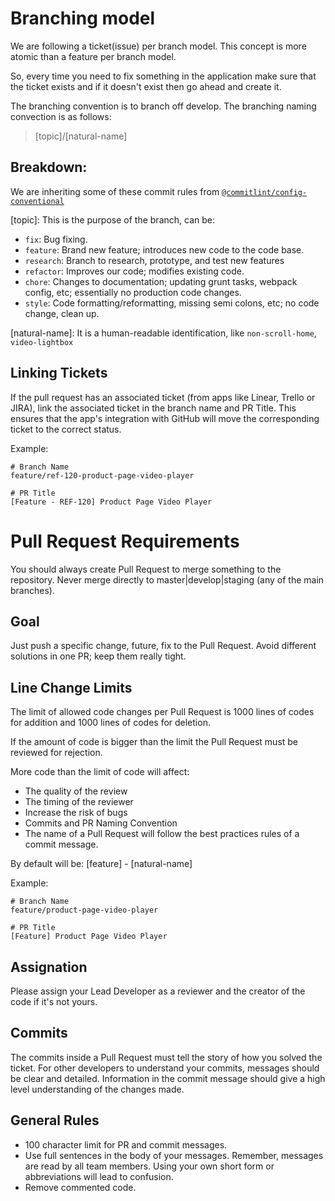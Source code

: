 # Branching model
We are following a ticket(issue) per branch model. This concept is more atomic than a feature per 
branch model.

So, every time you need to fix something in the application make sure that the ticket exists and if 
it doesn't exist then go ahead and create it.

The branching convention is to branch off develop.
The branching naming convection is as follows:
> [topic]/[natural-name]

## Breakdown:

We are inheriting some of these commit rules from [`@commitlint/config-conventional`](https://github.com/conventional-changelog/commitlint)

[topic]: This is the purpose of the branch, can be:
 - `fix`: Bug fixing.
 - `feature`: Brand new feature; introduces new code to the code base.
 - `research`: Branch to research, prototype, and test new features
 - `refactor`: Improves our code; modifies existing code.
 - `chore`: Changes to documentation; updating grunt tasks, webpack config, etc; 
 essentially no production code changes.
 - `style`: Code formatting/reformatting, missing semi colons, etc; no code change, clean up.

[natural-name]: It is a human-readable identification, like `non-scroll-home`, `video-lightbox`

## Linking Tickets

If the pull request has an associated ticket (from apps like Linear, Trello or JIRA), link the
associated ticket in the branch name and PR Title. This ensures that the app's integration with
GitHub will move the corresponding ticket to the correct status.

Example:
```text
# Branch Name
feature/ref-120-product-page-video-player

# PR Title
[Feature - REF-120] Product Page Video Player
```

# Pull Request Requirements
You should always create Pull Request to merge something to the repository. 
Never merge directly to master|develop|staging (any of the main branches).

## Goal
Just push a specific change, future, fix to the Pull Request. 
Avoid different solutions in one PR; keep them really tight.

## Line Change Limits
The limit of allowed code changes per Pull Request is 1000 lines of codes for addition and 1000 
lines of codes for deletion. 

If the amount of code is bigger than the limit the Pull Request must be reviewed for rejection.

More code than the limit of code will affect:
 - The quality of the review
 - The timing of the reviewer
 - Increase the risk of bugs
 - Commits and PR Naming Convention
 - The name of a Pull Request will follow the best practices rules of a commit message.

By default will be: [feature] - [natural-name]

Example:
```text
# Branch Name
feature/product-page-video-player

# PR Title
[Feature] Product Page Video Player
```

## Assignation
Please assign your Lead Developer as a reviewer and the creator of the code if it's not yours.

## Commits
The commits inside a Pull Request must tell the story of how you solved the ticket. For other 
developers to understand your commits, messages should be clear and detailed. Information in the 
commit message should give a high level understanding of the changes made.

## General Rules
 - 100 character limit for PR and commit messages. 
 - Use full sentences in the body of your messages. Remember, messages are read by all team 
 members. Using your own short form or abbreviations will lead to confusion.
 - Remove commented code.
